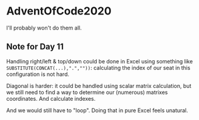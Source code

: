# AdventOfCode2020
I'll probably won't do them all.

## Note for Day 11
Handling right/left & top/down could be done in Excel using something like `SUBSTITUTE(CONCAT(...),".",""))`: calculating the index of our seat in this configuration is not hard.

Diagonal is harder: it could be handled using scalar matrix calculation, but we still need to find a way to determine our (numerous) matrixes coordinates. And calculate indexes.

And we would still have to "loop". Doing that in pure Excel feels unatural.
